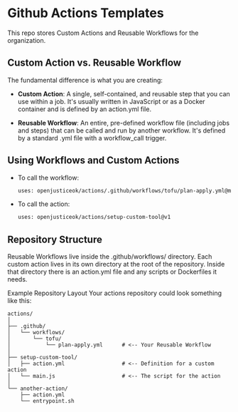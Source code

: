 # Github Actions Templates

This repo stores Custom Actions and Reusable Workflows for the organization.

## Custom Action vs. Reusable Workflow
The fundamental difference is what you are creating:

- **Custom Action**: A single, self-contained, and reusable step that you can use within a job. It's usually written in JavaScript or as a Docker container and is defined by an action.yml file.

- **Reusable Workflow**: An entire, pre-defined workflow file (including jobs and steps) that can be called and run by another workflow. It's defined by a standard .yml file with a workflow_call trigger.

## Using Workflows and Custom Actions

- To call the workflow:
  ```bash
  uses: openjusticeok/actions/.github/workflows/tofu/plan-apply.yml@main
  ```
- To call the action:
  ```bash
  uses: openjusticeok/actions/setup-custom-tool@v1
  ```

## Repository Structure

Reusable Workflows live inside the .github/workflows/ directory.
Each custom action lives in its own directory at the root of the repository. Inside that directory there is an action.yml file and any scripts or Dockerfiles it needs.

Example Repository Layout
Your actions repository could look something like this:

```
actions/
│
├── .github/
│   └── workflows/
│       └── tofu/
│           └── plan-apply.yml      # <-- Your Reusable Workflow
│
├── setup-custom-tool/
│   ├── action.yml                  # <-- Definition for a custom action
│   └── main.js                     # <-- The script for the action
│
└── another-action/
    ├── action.yml
    └── entrypoint.sh
```
